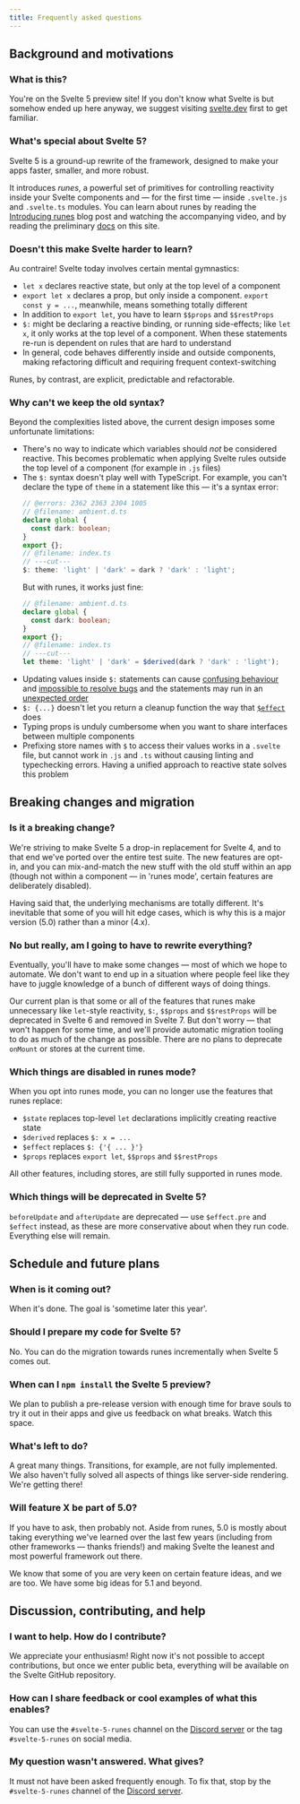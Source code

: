 ```yaml
---
title: Frequently asked questions
---
```


## Background and motivations

### What is this?

You're on the Svelte 5 preview site! If you don't know what Svelte is but somehow ended up here
anyway, we suggest visiting [svelte.dev](https://svelte.dev) first to get familiar.

### What's special about Svelte 5?

Svelte 5 is a ground-up rewrite of the framework, designed to make your apps faster, smaller, and more robust.

It introduces <em>runes</em>, a powerful set of primitives for controlling reactivity inside your Svelte components and — for the first time — inside `.svelte.js` and `.svelte.ts` modules. You can learn about runes by reading the [Introducing runes](https://svelte.dev/blog/runes) blog post and watching the accompanying video, and by reading the preliminary [docs](/docs) on this site.

### Doesn't this make Svelte harder to learn?

Au contraire! Svelte today involves certain mental gymnastics:

- `let x` declares reactive state, but only at the top level of a component
- `export let x` declares a prop, but only inside a component. `export const y = ...`, meanwhile, means something totally different
- In addition to `export let`, you have to learn `$$props` and `$$restProps`
- `$:` might be declaring a reactive binding, or running side-effects; like `let x`, it only works at the top level of a component. When these statements re-run is dependent on rules that are hard to understand
- In general, code behaves differently inside and outside components, making refactoring difficult and requiring frequent context-switching

Runes, by contrast, are explicit, predictable and refactorable.

### Why can't we keep the old syntax?

Beyond the complexities listed above, the current design imposes some unfortunate limitations:

- There's no way to indicate which variables should _not_ be considered reactive. This becomes problematic when applying Svelte rules outside the top level of a component (for example in `.js` files)
- The `$:` syntax doesn't play well with TypeScript. For example, you can't declare the type of `theme` in a statement like this — it's a syntax error:
  ```ts
  // @errors: 2362 2363 2304 1005
  // @filename: ambient.d.ts
  declare global {
	const dark: boolean;
  }
  export {};
  // @filename: index.ts
  // ---cut---
  $: theme: 'light' | 'dark' = dark ? 'dark' : 'light';
  ```
  But with runes, it works just fine:
  ```ts
  // @filename: ambient.d.ts
  declare global {
	const dark: boolean;
  }
  export {};
  // @filename: index.ts
  // ---cut---
  let theme: 'light' | 'dark' = $derived(dark ? 'dark' : 'light');
  ```
- Updating values inside `$:` statements can cause [confusing behaviour](https://github.com/sveltejs/svelte/issues/6732) and [impossible to resolve bugs](https://github.com/sveltejs/svelte/issues/4933) and the statements may run in an [unexpected order](https://github.com/sveltejs/svelte/issues/4516)
- `$: {...}` doesn't let you return a cleanup function the way that [`$effect`](runes#$effect) does
- Typing props is unduly cumbersome when you want to share interfaces between multiple components
- Prefixing store names with `$` to access their values works in a `.svelte` file, but cannot work in `.js` and `.ts` without causing linting and typechecking errors. Having a unified approach to reactive state solves this problem

## Breaking changes and migration

### Is it a breaking change?

We're striving to make Svelte 5 a drop-in replacement for Svelte 4, and to that end we've ported over the entire test suite. The new features are opt-in, and you can mix-and-match the new stuff with the old stuff within an app (though not within a component — in 'runes mode', certain features are deliberately disabled).

Having said that, the underlying mechanisms are totally different. It's inevitable that some of you will hit edge cases, which is why this is a major version (5.0) rather than a minor (4.x).

### No but really, am I going to have to rewrite everything?

Eventually, you'll have to make some changes — most of which we hope to automate. We don't want to end up in a situation where people feel like they have to juggle knowledge of a bunch of	different ways of doing things.

Our current plan is that some or all of the features that runes make unnecessary like `let`-style reactivity, `$:`, `$$props` and `$$restProps` will be deprecated in Svelte 6 and removed in Svelte 7. But don't worry — that won't happen for some time, and we'll provide automatic migration tooling to do as much of the change as possible. There are no plans to deprecate `onMount` or stores at the current time.

### Which things are disabled in runes mode?

When you opt into runes mode, you can no longer use the features that runes replace:
- `$state` replaces top-level `let` declarations implicitly creating reactive state
- `$derived` replaces `$: x = ...`
- `$effect` replaces `$: {'{ ... }'}`
- `$props` replaces `export let`, `$$props` and `$$restProps`

All other features, including stores, are still fully supported in runes mode.

### Which things will be deprecated in Svelte 5?

`beforeUpdate` and `afterUpdate` are deprecated — use `$effect.pre` and `$effect` instead, as these are more conservative about when they run code. Everything else will remain.

## Schedule and future plans

### When is it coming out?

When it's done. The goal is 'sometime later this year'.

### Should I prepare my code for Svelte 5?

No. You can do the migration towards runes incrementally when Svelte 5 comes out.

### When can I `npm install` the Svelte 5 preview?

We plan to publish a pre-release version with enough time for brave souls to try it out in their apps and give us feedback on what breaks. Watch this space.

### What's left to do?

A great many things. Transitions, for example, are not fully implemented. We also haven't fully solved all aspects of things like server-side rendering. We're getting there!

### Will feature X be part of 5.0?

If you have to ask, then probably not. Aside from runes, 5.0 is mostly about taking everything we've learned over the last few years (including from other frameworks — thanks friends!) and making Svelte the leanest and most powerful framework out there.

We know that some of you are very keen on certain feature ideas, and we are too. We have some big ideas for 5.1 and beyond.

## Discussion, contributing, and help

### I want to help. How do I contribute?

We appreciate your enthusiasm! Right now it's not possible to accept contributions, but once we enter public beta, everything will be available on the Svelte GitHub repository.

### How can I share feedback or cool examples of what this enables?

You can use the `#svelte-5-runes` channel on the [Discord server](https://svelte.dev/chat) or the tag `#svelte-5-runes` on social media.

### My question wasn't answered. What gives?

It must not have been asked frequently enough. To fix that, stop by the `#svelte-5-runes` channel of the [Discord server](https://svelte.dev/chat).
